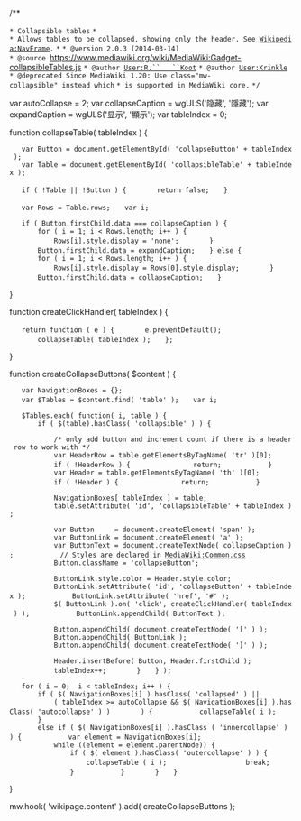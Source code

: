 /\*\*

`* Collapsible tables`
`*`
`* Allows tables to be collapsed, showing only the header. See `[`Wikipedia:NavFrame`](https://zh.wikipedia.org/wiki/Wikipedia:NavFrame "wikilink")`.`
`*`
`* @version 2.0.3 (2014-03-14)`
`* @source `<https://www.mediawiki.org/wiki/MediaWiki:Gadget-collapsibleTables.js>
`* @author `[`User:R.``   ``Koot`](https://zh.wikipedia.org/wiki/User:R._Koot "wikilink")
`* @author `[`User:Krinkle`](https://zh.wikipedia.org/wiki/User:Krinkle "wikilink")
`* @deprecated Since MediaWiki 1.20: Use class="mw-collapsible" instead which`
`* is supported in MediaWiki core.`
`*/`

var autoCollapse = 2; var collapseCaption = wgULS('隐藏', '隱藏'); var expandCaption = wgULS('显示', '顯示'); var tableIndex = 0;

function collapseTable( tableIndex ) {

`   var Button = document.getElementById( 'collapseButton' + tableIndex );`
`   var Table = document.getElementById( 'collapsibleTable' + tableIndex );`

`   if ( !Table || !Button ) {`
`       return false;`
`   }`

`   var Rows = Table.rows;`
`   var i;`

`   if ( Button.firstChild.data === collapseCaption ) {`
`       for ( i = 1; i < Rows.length; i++ ) {`
`           Rows[i].style.display = 'none';`
`       }`
`       Button.firstChild.data = expandCaption;`
`   } else {`
`       for ( i = 1; i < Rows.length; i++ ) {`
`           Rows[i].style.display = Rows[0].style.display;`
`       }`
`       Button.firstChild.data = collapseCaption;`
`   }`

}

function createClickHandler( tableIndex ) {

`   return function ( e ) {`
`       e.preventDefault();`
`       collapseTable( tableIndex );`
`   };`

}

function createCollapseButtons( $content ) {

`   var NavigationBoxes = {};`
`   var $Tables = $content.find( 'table' );`
`   var i;`

`   $Tables.each( function( i, table ) {`
`       if ( $(table).hasClass( 'collapsible' ) ) {`

`           /* only add button and increment count if there is a header row to work with */`
`           var HeaderRow = table.getElementsByTagName( 'tr' )[0];`
`           if ( !HeaderRow ) {`
`               return;`
`           }`
`           var Header = table.getElementsByTagName( 'th' )[0];`
`           if ( !Header ) {`
`               return;`
`           }`

`           NavigationBoxes[ tableIndex ] = table;`
`           table.setAttribute( 'id', 'collapsibleTable' + tableIndex );`

`           var Button     = document.createElement( 'span' );`
`           var ButtonLink = document.createElement( 'a' );`
`           var ButtonText = document.createTextNode( collapseCaption );`
`           // Styles are declared in `[`MediaWiki:Common.css`](https://zh.wikipedia.org/wiki/MediaWiki:Common.css "wikilink")
`           Button.className = 'collapseButton';`

`           ButtonLink.style.color = Header.style.color;`
`           ButtonLink.setAttribute( 'id', 'collapseButton' + tableIndex );`
`           ButtonLink.setAttribute( 'href', '#' );`
`           $( ButtonLink ).on( 'click', createClickHandler( tableIndex ) );`
`           ButtonLink.appendChild( ButtonText );`

`           Button.appendChild( document.createTextNode( '[' ) );`
`           Button.appendChild( ButtonLink );`
`           Button.appendChild( document.createTextNode( ']' ) );`

`           Header.insertBefore( Button, Header.firstChild );`
`           tableIndex++;`
`       }`
`   } );`

`   for ( i = 0;  i < tableIndex; i++ ) {`
`       if ( $( NavigationBoxes[i] ).hasClass( 'collapsed' ) ||`
`           ( tableIndex >= autoCollapse && $( NavigationBoxes[i] ).hasClass( 'autocollapse' ) )`
`       ) {`
`           collapseTable( i );`
`       }`
`       else if ( $( NavigationBoxes[i] ).hasClass ( 'innercollapse' ) ) {`
`           var element = NavigationBoxes[i];`
`           while ((element = element.parentNode)) {`
`               if ( $( element ).hasClass( 'outercollapse' ) ) {`
`                   collapseTable ( i );`
`                   break;`
`               }`
`           }`
`       }`
`   }`

}

mw.hook( 'wikipage.content' ).add( createCollapseButtons );